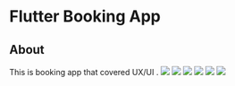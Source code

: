 # Flutter Booking App

## About
This is booking app that covered UX/UI .
![](image/screen0.jpg)
![](image/screen1.jpg)
![](image/screen2.jpg)
![](image/screen3.jpg)
![](image/screen4.jpg)
![](image/screen5.jpg)
